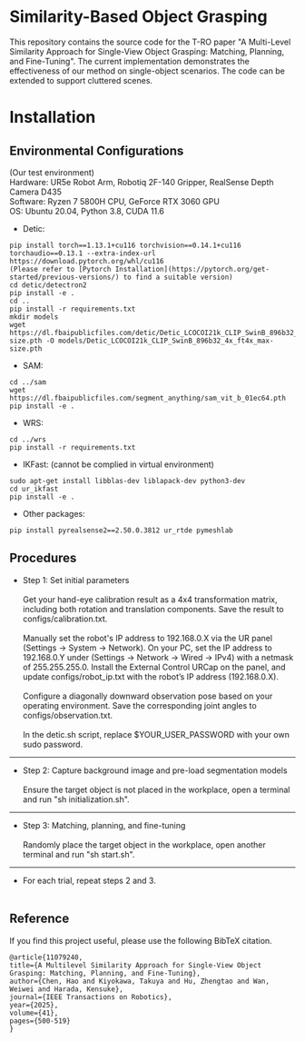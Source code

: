# Similarity-Based Object Grasping
This repository contains the source code for the T-RO paper "A Multi-Level Similarity Approach for Single-View Object Grasping: Matching, Planning, and Fine-Tuning". The current implementation demonstrates the effectiveness of our method on single-object scenarios. The code can be extended to support cluttered scenes.

# Installation

## Environmental Configurations

(Our test environment)  
Hardware: UR5e Robot Arm, Robotiq 2F-140 Gripper, RealSense Depth Camera D435  
Software: Ryzen 7 5800H CPU, GeForce RTX 3060 GPU  
OS: Ubuntu 20.04, Python 3.8, CUDA 11.6  

- Detic:
```
pip install torch==1.13.1+cu116 torchvision==0.14.1+cu116 torchaudio==0.13.1 --extra-index-url https://download.pytorch.org/whl/cu116
(Please refer to [Pytorch Installation](https://pytorch.org/get-started/previous-versions/) to find a suitable version)
cd detic/detectron2
pip install -e .
cd ..
pip install -r requirements.txt
mkdir models
wget https://dl.fbaipublicfiles.com/detic/Detic_LCOCOI21k_CLIP_SwinB_896b32_4x_ft4x_max-size.pth -O models/Detic_LCOCOI21k_CLIP_SwinB_896b32_4x_ft4x_max-size.pth 
```

- SAM:
```
cd ../sam 
wget https://dl.fbaipublicfiles.com/segment_anything/sam_vit_b_01ec64.pth
pip install -e .
```

- WRS:
```
cd ../wrs
pip install -r requirements.txt
```

- IKFast: (cannot be complied in virtual environment)
```
sudo apt-get install libblas-dev liblapack-dev python3-dev
cd ur_ikfast
pip install -e .
```

- Other packages:
```
pip install pyrealsense2==2.50.0.3812 ur_rtde pymeshlab
```

## Procedures

- Step 1: Set initial parameters<br><br>
Get your hand-eye calibration result as a 4x4 transformation matrix, including both rotation and translation components. Save the result to configs/calibration.txt.<br><br>
Manually set the robot's IP address to 192.168.0.X via the UR panel (Settings → System → Network). On your PC, set the IP address to 192.168.0.Y under (Settings → Network → Wired → IPv4) with a netmask of 255.255.255.0. Install the External Control URCap on the panel, and update configs/robot_ip.txt with the robot’s IP address (192.168.0.X).<br><br>
Configure a diagonally downward observation pose based on your operating environment. Save the corresponding joint angles to configs/observation.txt.<br><br>
In the detic.sh script, replace $YOUR_USER_PASSWORD with your own sudo password.

--------------------------------------------------

- Step 2: Capture background image and pre-load segmentation models<br><br>
Ensure the target object is not placed in the workplace, open a terminal and run "sh initialization.sh".

--------------------------------------------------

- Step 3: Matching, planning, and fine-tuning<br><br>
Randomly place the target object in the workplace, open another terminal and run "sh start.sh".

--------------------------------------------------

- For each trial, repeat steps 2 and 3.<br><br>


## Reference

If you find this project useful, please use the following BibTeX citation.

    @article{11079240,
  	title={A Multilevel Similarity Approach for Single-View Object Grasping: Matching, Planning, and Fine-Tuning},
  	author={Chen, Hao and Kiyokawa, Takuya and Hu, Zhengtao and Wan, Weiwei and Harada, Kensuke},
  	journal={IEEE Transactions on Robotics},
  	year={2025},
  	volume={41},
  	pages={500-519}
	}
